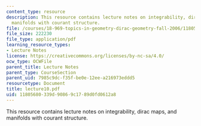```yaml
---
content_type: resource
description: This resource contains lecture notes on integrability, dirac maps, and
  manifolds with courant structure.
file: /courses/18-969-topics-in-geometry-dirac-geometry-fall-2006/11805680339d90869c1789d0fd0612a8_lecture10.pdf
file_size: 222230
file_type: application/pdf
learning_resource_types:
- Lecture Notes
license: https://creativecommons.org/licenses/by-nc-sa/4.0/
ocw_type: OCWFile
parent_title: Lecture Notes
parent_type: CourseSection
parent_uid: 7985c9dc-f35f-be0e-12ee-a216973eddd5
resourcetype: Document
title: lecture10.pdf
uid: 11805680-339d-9086-9c17-89d0fd0612a8
---
```

This resource contains lecture notes on integrability, dirac maps, and manifolds with courant structure.